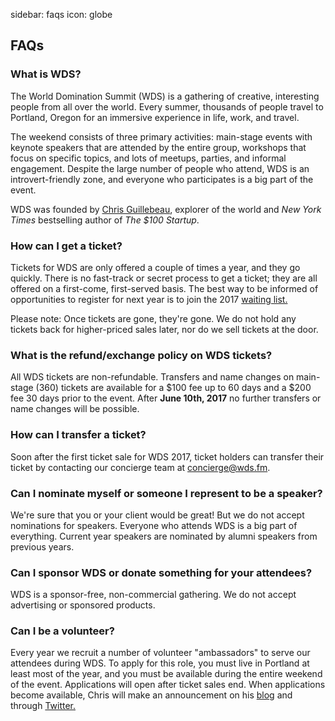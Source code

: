 sidebar: faqs
icon: globe

## FAQs

<a name="what-is-wds"></a>

### What is WDS?

The World Domination Summit (WDS) is a gathering of creative, interesting people from all over the world. Every summer, thousands of people travel to Portland, Oregon for an immersive experience in life, work, and travel.

The weekend consists of three primary activities: main-stage events with keynote speakers that are attended by the entire group, workshops that focus on specific topics, and lots of meetups, parties, and informal engagement. Despite the large number of people who attend, WDS is an introvert-friendly zone, and everyone who participates is a big part of the event.

WDS was founded by <a href="http://chrisguillebeau.com" target="blank"> Chris Guillebeau</a>, explorer of the world and *New York Times* bestselling author of *The $100 Startup*.

<div class="line-canvas"></div>

<a name="getting-tickets"></a>

### How can I get a ticket?

<!-- <b>Sorry, main-stage tickets for WDS 2016 have sold out. But it's not too late to join us!</b> 

This year we're extending the WDS activities into the days before and after the immersive weekend event and inviting even more people to participate in the WDS experience. This new experience is called "WDS Connect." It <em>doesn't</em> include theater access, but it <em>does</em> allow you to attend special activities, your choice of hundreds of meetups, and even the spectactular closing party. 

<strong> <a href="/connect">Get your WDS Connect ticket now!</a></strong>

As with main-stage (now called WDS 360) tickets, all WDS Connect tickets are offered on a first-come, first-served basis. 

-->

Tickets for WDS are only offered a couple of times a year, and they go quickly. There is no fast-track or secret process to get a ticket; they are all offered on a first-come, first-served basis. The best way to be informed of opportunities to register for next year is to join the 2017 <a href="http://worlddominationsummit.com/register">waiting list.</a> 

Please note: Once tickets are gone, they're gone. We do not hold any tickets back for higher-priced sales later, nor do we sell tickets at the door.

<div class="line-canvas"></div>

<a name="refunds-exchanges"></a>

### What is the refund/exchange policy on WDS tickets?

All WDS tickets are non-refundable. Transfers and name changes on main-stage (360) tickets are available for a $100 fee up to 60 days and a $200 fee 30 days prior to the event. After **June 10th, 2017** no further transfers or name changes will be possible.

<div class="line-canvas"></div>

<a name="ticket-transfers"></a>

### How can I transfer a ticket?

Soon after the first ticket sale for WDS 2017, ticket holders can transfer their ticket by contacting our concierge team at <a href="mailto:mailto:concierge@wds.fm">concierge@wds.fm</a>.
<!-- Due to the complexity of planning involved to make WDS as special as possible, we do not allow ticket transfers after June 10th (30 days prior to WDS).-->

<div class="line-canvas"></div>

<a name="speaker-nominations"></a>

### Can I nominate myself or someone I represent to be a speaker?

We're sure that you or your client would be great! But we do not accept nominations for speakers. Everyone who attends WDS is a big part of everything. Current year speakers are nominated by alumni speakers from previous years. 

<div class="line-canvas"></div>

<a name="sponshorship"></a>

### Can I sponsor WDS or donate something for your attendees?

WDS is a sponsor-free, non-commercial gathering. We do not accept advertising or sponsored products.

<div class="line-canvas"></div>

<a name="volunteering"></a>

### Can I be a volunteer?

Every year we recruit a number of volunteer "ambassadors" to serve our attendees during WDS. To apply for this role, you must live in Portland at least most of the year, and you must be available during the entire weekend of the event. Applications will open after ticket sales end. When applications become available, Chris will make an announcement on his <a href="http://chrisguillebeau.com/">blog</a> and through <a href="https://twitter.com/chrisguillebeau">Twitter.</a>

<div class="line-canvas"></div>

